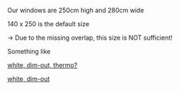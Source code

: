 Our windows are 250cm high and 280cm wide

140 x 250 is the default size

\-> Due to the missing overlap, this size is NOT sufficient!

Something like

[white, dim-out, thermo?](https://www.raumtextilienshop.de/gardinenschal/-xart_19333.html)

[white, dim-out](https://www.raumtextilienshop.de/gardinenschal/Lysel-Oesenschal-Abelina-xart_21423_54633.html?count=1&xf_no=54633&artikelboxId=21423_54633&preisOnly=0&option_kuerzen_hoehe=&forceListing=0)



